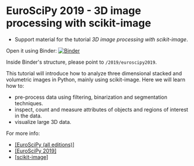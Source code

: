 # EuroSciPy 2019 - 3D image processing with scikit-image

- Support material for the tutorial _3D image processing with scikit-image_.

Open it using Binder:
[![Binder](https://mybinder.org/badge_logo.svg)](https://mybinder.org/v2/gh/alexdesiqueira/tutorials/master)

Inside Binder's structure, please point to `/2019/euroscipy2019`.

This tutorial will introduce how to analyze three dimensional stacked and
volumetric images in Python, mainly using scikit-image. Here we will learn how
to:

- pre-process data using filtering, binarization and segmentation techniques.
- inspect, count and measure attributes of objects and regions of interest in
  the data.
- visualize large 3D data.

For more info:

- [[EuroSciPy (all editions)]](https://www.euroscipy.org/)
- [[EuroSciPy 2019]](https://www.euroscipy.org/2019/)
- [[scikit-image]](https://scikit-image.org/)
